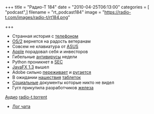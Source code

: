 +++
title = "Радио-Т 184"
date = "2010-04-25T06:13:00"
categories = [ "podcast",]
filename = "rt_podcast184"
image = "https://radio-t.com/images/radio-t/rt184.png"

+++

- Странная история с [телефоном](http://techcrunch.com/2010/04/19/iphone-hd-4g/)
- [OS/2](http://www.osnews.com/story/23180/Rumour_IBM_To_Re-Launch_OS_2) вернется на радость ветеранам
- Совсем не клавиатура от [ASUS](http://www.crunchgear.com/2010/04/22/asus-eee-keyboard-its-a-keyboard-no-its-a-netbook/)
- [Apple](http://www.readwriteweb.com/archives/apple_announces_second-quarter_earnings.php) порадовал себя и инвесторов
- Гибельные [антивирусы](http://soft.compulenta.ru/525759/) недели
- Python проникнет в [SEC](http://www.opennet.ru/opennews/art.shtml?num=26323)
- [JavaFX 1.3](http://habrahabr.ru/blogs/java/91764/) вышел
- Adobe сильно [переживает](http://www.mikechambers.com/blog/2010/04/20/on-adobe-flash-cs5-and-iphone-applications/) и [ругается](http://hitech.tomsk.ru/newssoftware/14939-adobe-sovetuet-razrabotchikam-perekhodit-na.html)
- В ожидании [нашествия](http://itc.ua/node/45660) [таблеток](http://www.engadget.com/2010/04/23/android-eee-pad-to-debut-in-june-could-ship-as-early-as-july/)
- [Социальные](http://internetno.net/2010/04/22/microsoft-zapuskaet-sotsialnyiy-word/) документы которые никто не видел
- Гугл прикупила разработчиков [железа](http://itc.ua/node/45630)

[Аудио](http://archive.rucast.net/radio-t/media/rt_podcast184.mp3)
[radio-t.torrent](http://www.radio-t.com/torrents/rt_podcast184.mp3.torrent)

* [Лог чата](http://chat.radio-t.com/logs/radio-t-184.html)
<audio src="http://archive.rucast.net/radio-t/media/rt_podcast184.mp3" preload="none"></audio>